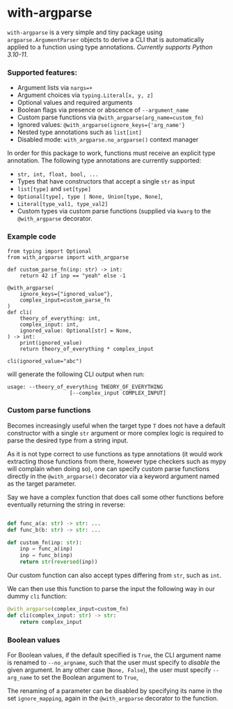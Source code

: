# with-argparse

`with-argparse` is a very simple and tiny package using `argparse.ArgumentParser` objects
to derive a CLI that is automatically applied to a function using type annotations. 
*Currently supports Python 3.10-11*.

### Supported features:

- Argument lists via `nargs=+`
- Argument choices via `typing.Literal[x, y, z]`
- Optional values and required arguments
- Boolean flags via presence or abscence of `--argument_name`
- Custom parse functions via `@with_argparse(arg_name=custom_fn)`
- Ignored values: `@with_argparse(ignore_keys={'arg_name'}`
- Nested type annotations such as `list[int]`
- Disabled mode: `with_argparse.no_argparse()` context manager

In order for this package to work, functions must receive an explicit type annotation.
The following type annotations are currently supported:

- `str, int, float, bool, ...`
- Types that have constructors that accept a single `str` as input
- `list[type]` and `set[type]`
- `Optional[type], type | None, Union[type, None]`,
- `Literal[type_val1, type_val2]`
- Custom types via custom parse functions (supplied via `kwarg` to the `@with_argparse` decorator.

### Example code

```python3
from typing import Optional
from with_argparse import with_argparse

def custom_parse_fn(inp: str) -> int:
    return 42 if inp == "yeah" else -1

@with_argparse(
    ignore_keys={"ignored_value"}, 
    complex_input=custom_parse_fn
)
def cli(
    theory_of_everything: int,
    complex_input: int,
    ignored_value: Optional[str] = None,
) -> int:
    print(ignored_value)
    return theory_of_everything * complex_input

cli(ignored_value="abc")
```

will generate the following CLI output when run:

```text
usage: --theory_of_everything THEORY_OF_EVERYTHING
                    [--complex_input COMPLEX_INPUT]
```

### Custom parse functions

Becomes increasingly useful when the target type `T` does not have a default constructor with a single `str` argument
or more complex logic is required to parse the desired type from a string input.

As it is not type correct to use functions as type annotations (it would work extracting those functions from there, 
however type checkers such as mypy will complain when doing so), one can specify custom parse functions
directly in the `@with_argparse()` decorator via a keyword argument named as the target parameter.

Say we have a complex function that does call some other functions before eventually returning the string in reverse:
```python

def func_a(a: str) -> str: ...
def func_b(b: str) -> str: ...

def custom_fn(inp: str):
    inp = func_a(inp)
    inp = func_b(inp)
    return str(reversed(inp))
```

Our custom function can also accept types differing from `str`, such as `int`.

We can then use this function to parse the input the following way in our dummy `cli` function:

```python
@with_argparse(complex_input=custom_fn)
def cli(complex_input: str) -> str:
    return complex_input
```

### Boolean values

For Boolean values, if the default specified is `True`, the CLI argument name is renamed to `--no_argname`,
such that the user must specify to *disable* the given argument. In any other case (`None, False`), the user must
specify `--arg_name` to set the Boolean argument to `True`,

The renaming of a parameter can be disabled by specifying its name in the set `ignore_mapping`, again in the 
`@with_argparse` decorator to the function.
